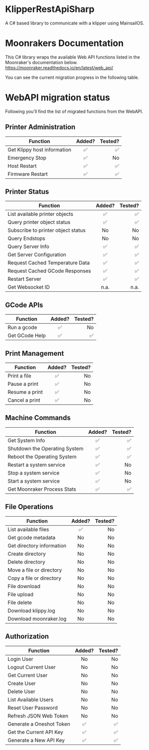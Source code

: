 # KlipperRestApiSharp
A C# based library to communicate with a klipper using MainsailOS.

# Moonrakers Documentation
This C# library wraps the available Web API functions listed in the
Moonraker's documentation below. 
https://moonraker.readthedocs.io/en/latest/web_api/

You can see the current migration progress in the following table.

# WebAPI migration status
Following you'll find the list of migrated functions from the WebAPI.

## Printer Administration

| Function                            | Added?| Tested? |
| ----------------------------------- |:-----:| -------:|
| Get Klippy host information         | ✅   | ✅      |
| Emergency Stop                      | ✅   | No      |
| Host Restart                        | ✅   | ✅      |
| Firmware Restart                    | ✅   | ✅      |

## Printer Status

| Function                            | Added?| Tested? |
| ----------------------------------- |:-----:| -------:|
| List available printer objects      | ✅   | ✅      |
| Query printer object status         | ✅   | ✅      |
| Subscribe to printer object status  | No    | No      |
| Query Endstops                      | No    | No      |
| Query Server Info                   | ✅   | ✅      |
| Get Server Configuration            | ✅   | ✅      |
| Request Cached Temperature Data     | ✅   | ✅      |
| Request Cached GCode Responses      | ✅   | ✅      |
| Restart Server                      | ✅   | ✅      |
| Get Websocket ID                    | n.a.  | n.a.    |

## GCode APIs

| Function                            | Added?| Tested? |
| ----------------------------------- |:-----:| -------:|
| Run a gcode                         | ✅   | No      |
| Get GCode Help                      | ✅   | ✅      |

## Print Management

| Function                            | Added?| Tested? |
| ----------------------------------- |:-----:| -------:|
| Print a file                        | ✅   | No      |
| Pause a print                       | ✅   | No      |
| Resume a print                      | ✅   | No      |
| Cancel a print                      | ✅   | No      |

## Machine Commands

| Function                            | Added?| Tested? |
| ----------------------------------- |:-----:| -------:|
| Get System Info                     | ✅   | ✅      |
| Shutdown the Operating System       | ✅   | ✅      |
| Reboot the Operating System         | ✅   | ✅      |
| Restart a system service            | ✅   | No      |
| Stop a system service               | ✅   | No      |
| Start a system service              | ✅   | No      |
| Get Moonraker Process Stats         | ✅   | ✅      |

## File Operations

| Function                            | Added?| Tested? |
| ----------------------------------- |:-----:| -------:|
| List available files                | ✅   | No      |
| Get gcode metadata                  | No   | No      |
| Get directory information           | No   | No      |
| Create directory                    | No   | No      |
| Delete directory                    | No   | No      |
| Move a file or directory            | No   | No      |
| Copy a file or directory            | No   | No      |
| File download                       | No   | No      |
| File upload                         | No   | No      |
| File delete                         | No   | No      |
| Download klippy.log                 | No   | No      |
| Download moonraker.log              | No   | No      |


## Authorization

| Function                            | Added?| Tested? |
| ----------------------------------- |:-----:| -------:|
| Login User                          | No   | No      |
| Logout Current User                 | No   | No      |
| Get Current User                    | No   | No      |
| Create User                         | No   | No      |
| Delete User                         | No   | No      |
| List Available Users                | No   | No      |
| Reset User Password                 | No   | No      |
| Refresh JSON Web Token              | No   | No      |
| Generate a Oneshot Token            | ✅   | ✅      |
| Get the Current API Key             | ✅   | ✅      |
| Generate a New API Key              | ✅   | ✅      |

